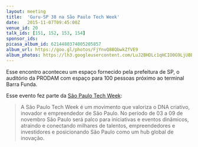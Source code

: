 ```yaml
---
layout: meeting
title:  'Guru-SP 38 na São Paulo Tech Week'
date:   2015-11-07T09:45:00Z
venue_id: 20
talk_ids: [151, 152, 153, 154]
sponsor_ids:
picasa_album_id: 6214480374005205857
album_url: https://goo.gl/photos/FjYnvQ88QbwkZfVE9
album_photos: https://lh3.googleusercontent.com/LuJ2BHDLc1qHCIO0G9LjUBBhX3167zIvLYxRQdM-nk8oUJwjJqSpsf9OHH3bZxrXE4DIo52kgtMsdxv86Hdh5FUjo-WjeDGP0rTntFMaVaB2NCiAoVqO-ZC2vnyeSS084ADspMu4TjalqnpSb5LZvHS-sw6HvyFh0dhb-YEcgltYklU6y5UnF4_iS8pGLy8efVaPFVRVHWniqOtuW66JLu4uhE1MaQa3aa14Ofw0-LtAlR7_6wGQzXdhYR8dobiprnxNxbDPANu9V895gRCpKu9VL5Wu2GTYFZKDDuLH3YLK8TS6TvOsl_uZkxvfOYjI2VdnPHzBgIQdzCzh8Ud0_5SFpt1TjrESUuMNMphK9Cf90FCaN21Xm-EvxKXHZsVc5RDfuYZ7aGWcgxTHgGGxEYn-cWw6gF7eaBO_VjsQVT9vw3A7rD5zvq9ydHi_jTz9OmVEgKgGNdW3qzOl7PYqZg4Q0jeQ7J5aGDCuKInvH9bKCMaVSr2QQ-blglI44KqVUVtadU5cc_MmKtnyAYMq6Ft4zw2LKWa33L62ZiuxpNnTZoEyzC9oRAV3FvyNKQhwUwzEHSndnYB-OqnkVOHRF051QO0MNvfn7wy1GwY3943TcpzIoPWCxid_Qs2yux65RTeDRC3-QMf1ENCTzK4CnU4eBtdj5tjpHQTI4kl1BGVP3DK3kQnI7G5LG2W8R-2yBPMNgL2z2EjQNNsUUg
---
```


<p>Esse encontro aconteceu um espa&ccedil;o fornecido pela prefeitura de SP, o audit&oacute;rio da PRODAM com espa&ccedil;o para 100 pessoas pr&oacute;ximo ao terminal Barra Funda.</p>

<p>Esse evento fez parte da <a href="http://www.saopaulotechweek.com/">S&atilde;o Paulo Tech Week</a>:</p>

<blockquote>
<p>A S&atilde;o Paulo Tech Week &eacute; um movimento que valoriza o DNA criativo, inovador e empreendedor de S&atilde;o Paulo. No per&iacute;odo de 03 a 09 de novembro S&atilde;o Paulo ser&aacute; palco para iniciativas e eventos din&acirc;micos, atraindo e conectando milhares de talentos, empreendedores e investidores e posicionando S&atilde;o Paulo como um hub global de inova&ccedil;&atilde;o.</p>
</blockquote>

